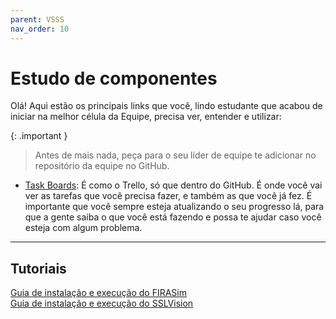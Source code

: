 ```yaml
---
parent: VSSS
nav_order: 10
---
```

# Estudo de componentes

Olá! Aqui estão os principais links que você, lindo estudante que acabou de iniciar na melhor célula da Equipe, precisa ver, entender e utilizar:

{: .important }
> Antes de mais nada, peça para o seu líder de equipe te adicionar no repositório da equipe no GitHub. 

- [Task Boards](https://github.com/orgs/Equipe-Botcem/projects/3/views/4): É como o Trello, só que dentro do GitHub. É onde você vai ver as tarefas que você precisa fazer, e também as que você já fez. É importante que você sempre esteja atualizando o seu progresso lá, para que a gente saiba o que você está fazendo e possa te ajudar caso você esteja com algum problema.

---

## Tutoriais

[Guia de instalação e execução do FIRASim](./Tutorials/FIRASim-Basics.md)  
[Guia de instalação e execução do SSLVision](./Tutorials/ssl_vision_installation.md)
